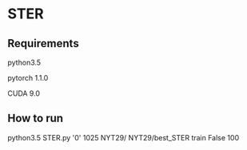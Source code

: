 # STER

## Requirements
python3.5

pytorch 1.1.0

CUDA 9.0

## How to run
python3.5  STER.py '0' 1025 NYT29/ NYT29/best_STER train False 100
